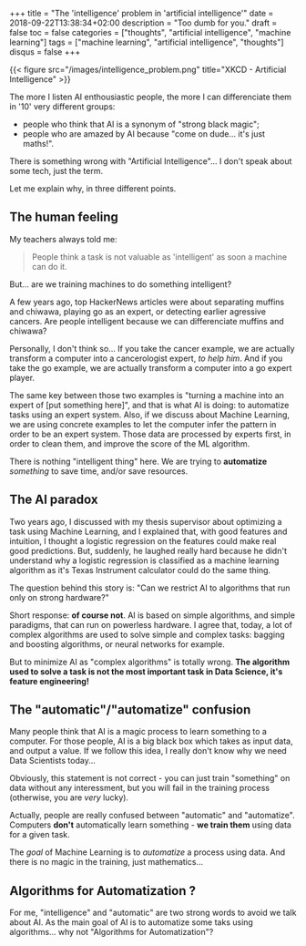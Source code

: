 +++
title = "The 'intelligence' problem in 'artificial intelligence'"
date = 2018-09-22T13:38:34+02:00
description = "Too dumb for you."
draft = false
toc = false
categories = ["thoughts", "artificial intelligence", "machine learning"]
tags = ["machine learning", "artificial intelligence", "thoughts"]
disqus = false
+++

{{< figure src="/images/intelligence_problem.png" title="XKCD - Artificial Intelligence" >}}

The more I listen AI enthousiastic people, the more I can differenciate them in '10' very different groups:
* people who think that AI is a synonym of "strong black magic";
* people who are amazed by AI because "come on dude... it's just maths!".

There is something wrong with "Artificial Intelligence"...
I don't speak about some tech, just the term.

Let me explain why, in three different points.

## The human feeling

My teachers always told me:
> People think a task is not valuable as 'intelligent' as soon a machine can do it.

But... are we training machines to do something intelligent?

A few years ago, top HackerNews articles were about separating muffins and chiwawa,
playing go as an expert, or detecting earlier agressive cancers.
Are people intelligent because we can differenciate muffins and chiwawa?

Personally, I don't think so...
If you take the cancer example, we are actually transform a computer into a cancerologist expert, *to help him*.
And if you take the go example, we are actually transform a computer into a go expert player.

The same key between those two examples is "turning a machine into an expert of [put something here]", and that is what
AI is doing: to automatize tasks using an expert system.
Also, if we discuss about Machine Learning, we are using concrete examples to let the computer infer the pattern in order
to be an expert system.
Those data are processed by experts first, in order to clean them, and improve the score of the ML algorithm.

There is nothing "intelligent thing" here.
We are trying to **automatize** _something_ to save time, and/or save resources.

## The AI paradox

Two years ago, I discussed with my thesis supervisor about optimizing a task using Machine Learning, and I explained
that, with good features and intuition, I thought a logistic regression on the features could make real good predictions.
But, suddenly, he laughed really hard because he didn't understand why a logistic regression is classified as a machine learning algorithm as it's Texas Instrument
calculator could do the same thing.

The question behind this story is: "Can we restrict AI to algorithms that run only on strong hardware?"

Short response: **of course not**.
AI is based on simple algorithms, and simple paradigms, that can run on powerless hardware.
I agree that, today, a lot of complex algorithms are used to solve simple and complex
tasks: bagging and boosting algorithms, or neural networks for example.

But to minimize AI as "complex algorithms" is totally wrong.
**The algorithm used to solve a task is not the most important task in Data Science, it's feature engineering!**

## The "automatic"/"automatize" confusion

Many people think that AI is a magic process to learn something to a computer.
For those people, AI is a big black box which takes as input data, and output a value.
If we follow this idea, I really don't know why we need Data Scientists today...

Obviously, this statement is not correct - you can just train "something" on data without any interessment, but you will fail in the training process (otherwise, you are *very* lucky).

Actually, people are really confused between "automatic" and "automatize".
Computers **don't** automatically learn something - **we train them** using data for a given task.

The *goal* of Machine Learning is to *automatize* a process using data.
And there is no magic in the training, just mathematics...

## Algorithms for Automatization ?

For me, "intelligence" and "automatic" are two strong words to avoid we talk about AI.
As the main goal of AI is to automatize some taks using algorithms... why not "Algorithms for Automatization"?


